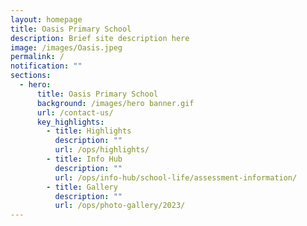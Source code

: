 ```yaml
---
layout: homepage
title: Oasis Primary School
description: Brief site description here
image: /images/Oasis.jpeg
permalink: /
notification: ""
sections:
  - hero:
      title: Oasis Primary School
      background: /images/hero banner.gif
      url: /contact-us/
      key_highlights:
        - title: Highlights
          description: ""
          url: /ops/highlights/
        - title: Info Hub
          description: ""
          url: /ops/info-hub/school-life/assessment-information/
        - title: Gallery
          description: ""
          url: /ops/photo-gallery/2023/
---
```

